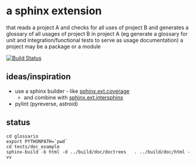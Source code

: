 a sphinx extension
==================
that reads a project A and checks for all uses of project B and
generates a glossary of all usages of project B in project A
(eg generate a glossary for unit and integration/functional tests to serve as
usage documentation)
a project may be a package or a module

[![Build Status](https://travis-ci.org/micviklui/glossario.svg?branch=master)](https://travis-ci.org/micviklui/glossario)

ideas/inspiration
-----------------
* use a sphinx builder - like
  [sphinx.ext.coverage](http://www.sphinx-doc.org/en/stable/_modules/sphinx/ext/coverage.html#CoverageBuilder)
  - and combine with [sphinx.ext.intersphinx]()
* pylint (pyreverse, astroid)

status
------

```
cd glossario
export PYTHONPATH=`pwd`
cd tests/doc_example
sphinx-build -b html -d ../build/doc/doctrees   . ../build/doc/html -vv
```
